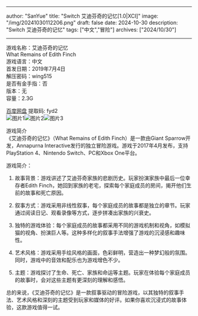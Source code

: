 
---
author: "SanYue"
title: "Switch 艾迪芬奇的记忆[1.0|XCI]"
image: "/img/20241030112206.png"
draft: false
date: 2024-10-30
description: "Switch 艾迪芬奇的记忆"
tags: ["中文","冒险"]
archives: ["2024/10/30"]

---

游戏名称：艾迪芬奇的记忆   
What Remains of Edith Finch    
游戏语言：中文  
首发日期：2019年7月4日  
解压密码：wing515  
是否有金手指：否  
版本：无   
容量：2.3G

[百度网盘](https://pan.baidu.com/s/1GITbc0gwTQUMOP5TqbuOzA) 提取码: fyd2  
![图片1](/img/e17b98cf.jpg)![图片2](/img/2d5dcb84a3a9.jpg)![图片3](/img/6411f58f558.jpg)  

游戏简介  
《艾迪芬奇的记忆》（What Remains of Edith Finch）是一款由Giant Sparrow开发，Annapurna Interactive发行的独立冒险游戏。游戏于2017年4月发布，支持PlayStation 4、Nintendo Switch、PC和Xbox One平台。

游戏简介：
1. 故事背景：游戏讲述了艾迪芬奇家族的悲剧历史。玩家扮演家族中最后一位幸存者Edith Finch，她回到家族的老宅，探索每个家庭成员的房间，揭开他们生前的故事和死亡原因。

2. 叙事方式：游戏采用非线性叙事，每个家庭成员的故事都是独立的章节。玩家通过阅读日记、观看录像等方式，逐步拼凑出家族的兴衰史。

3. 独特的游戏体验：每个家庭成员的故事都采用不同的游戏机制和视角，如模拟猫的视角、扮演巨人等。这种多样化的叙事手法增强了游戏的沉浸感和趣味性。

4. 艺术风格：游戏采用手绘风格的画面，色彩鲜明，营造出一种梦幻般的氛围。同时，游戏中的音效和配乐也为游戏增色不少。

5. 主题：游戏探讨了生命、死亡、家族和命运等主题。玩家在体验每个家庭成员的故事时，会对这些主题有更深刻的理解和感悟。

总的来说，《艾迪芬奇的记忆》是一款叙事驱动的冒险游戏，以其独特的叙事手法、艺术风格和深刻的主题受到玩家和媒体的好评。如果你喜欢沉浸式的故事体验，这款游戏值得一试。
